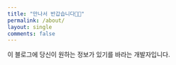 ```yaml
---
title: "만나서 반갑습니다👋🏻"
permalink: /about/
layout: single
comments: false
---
```


이 블로그에 당신이 원하는 정보가 있기를 바라는 개발자입니다.